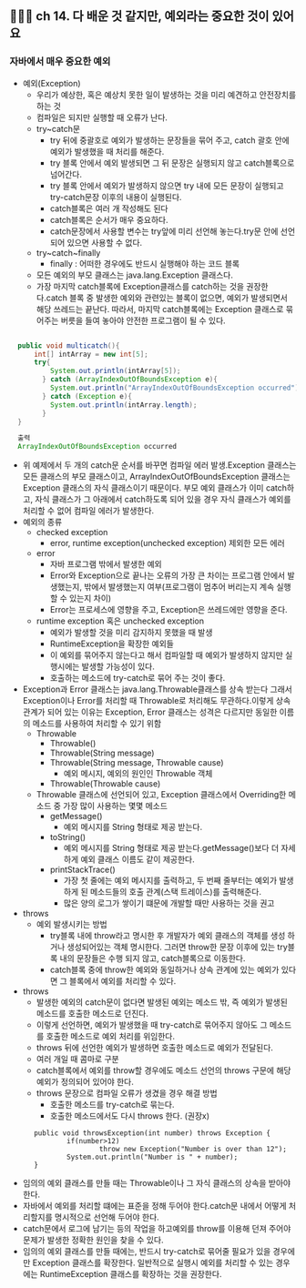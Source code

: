 ## **👩🏻‍💻 ch 14. 다 배운 것 같지만, 예외라는 중요한 것이 있어요**

### 자바에서 매우 중요한 예외

- 예외(Exception)
    - 우리가 예상한, 혹은 예상치 못한 일이 발생하는 것을 미리 예견하고 안전장치를 하는 것
    - 컴파일은 되지만 실행할 때 오류가 난다.
    - try~catch문
        - try 뒤에 중괄호로 예외가 발생하는 문장들을 묶어 주고, catch 괄호 안에 예외가 발생했을 때 처리를 해준다.
        - try 블록 안에서 예외 발생되면 그 뒤 문장은 실행되지 않고 catch블록으로 넘어간다.
        - try 블록 안에서 예외가 발생하지 않으면 try 내에 모든 문장이 실행되고 try-catch문장 이후의 내용이 실행된다.
        - catch블록은 여러 개 작성해도 된다
        - catch블록은 순서가 매우 중요하다.
        - catch문장에서 사용할 변수는 try앞에 미리 선언해 놓는다.try문 안에 선언되어 있으면 사용할 수 없다.
    - try~catch~finally
        - finally : 어떠한 경우에도 반드시 실행해야 하는 코드 블록
    - 모든 예외의 부모 클래스는 java.lang.Exception 클래스다.
    - 가장 마지막 catch블록에 Exception클래스를 catch하는 것을 권장한다.catch 블록 중 발생한 예외와 관련있는 블록이 없으면, 예외가 발생되면서 해당 쓰레드는 끝난다. 따라서, 마지막 catch블록에는 Exception 클래스로 묶어주는 버릇을 들여 놓아야 안전한 프로그램이 될 수 있다.

```java

  public void multicatch(){
      int[] intArray = new int[5];
      try{
    	  System.out.println(intArray[5]);
    	} catch (ArrayIndexOutOfBoundsException e){
    	  System.out.println("ArrayIndexOutOfBoundsException occurred");
    	} catch (Exception e){
    	  System.out.println(intArray.length);
    	}
  }

  출력
  ArrayIndexOutOfBoundsException occurred

```

- 위 예제에서 두 개의 catch문 순서를 바꾸면 컴파일 에러 발생.Exception 클래스는 모든 클래스의 부모 클래스이고, ArrayIndexOutOfBoundsException 클래스는 Exception 클래스의 자식 클래스이기 때문이다. 부모 예외 클래스가 이미 catch하고, 자식 클래스가 그 아래에서 catch하도록 되어 있을 경우 자식 클래스가 예외를 처리할 수 없어 컴파일 에러가 발생한다.
- 예외의 종류
    - checked exception
        - error, runtime exception(unchecked exception) 제외한 모든 에러
    - error
        - 자바 프로그램 밖에서 발생한 예외
        - Error와 Exception으로 끝나는 오류의 가장 큰 차이는 프로그램 안에서 발생했는지, 밖에서 발생했는지 여부(프로그램이 멈추어 버리는지 계속 실행할 수 있는지 차이)
        - Error는 프로세스에 영향을 주고, Exception은 쓰레드에만 영향을 준다.
    - runtime exception 혹은 unchecked exception
        - 예외가 발생할 것을 미리 감지하지 못했을 때 발생
        - RuntimeException을 확장한 예외들
        - 이 예외를 묶어주지 않는다고 해서 컴파일할 때 예외가 발생하지 않지만 실행시에는 발생할 가능성이 있다.
        - 호출하는 메소드에 try-catch로 묶어 주는 것이 좋다.
- Exception과 Error 클래스는 java.lang.Throwable클래스를 상속 받는다 그래서 Exception이나 Error를 처리할 때 Throwable로 처리해도 무관하다.이렇게 상속 관계가 되어 있는 이유는 Exception, Error 클래스는 성격은 다르지만 동일한 이름의 메소드를 사용하여 처리할 수 있기 위함
    - Throwable
        - Throwable()
        - Throwable(String message)
        - Throwable(String message, Throwable cause)
            - 예외 메시지, 예외의 원인인 Throwable 객체
        - Throwable(Throwable cause)
    - Throwable 클래스에 선언되어 있고, Exception 클래스에서 Overriding한 메소드 중 가장 많이 사용하는 몇몇 메소드
        - getMessage()
            - 예외 메시지를 String 형태로 제공 받는다.
        - toString()
            - 예외 메시지를 String 형태로 제공 받는다.getMessage()보다 더 자세하게 예외 클래스 이름도 같이 제공한다.
        - printStackTrace()
            - 가장 첫 줄에는 예외 메시지를 출력하고, 두 번째 줄부터는 예외가 발생하게 된 메소드들의 호출 관계(스택 트레이스)를 출력해준다.
            - 많은 양의 로그가 쌓이기 떄문에 개발할 때만 사용하는 것을 권고
- throws
    - 예외 발생시키는 방법
        - try블록 내에 throw라고 명시한 후 개발자가 예외 클래스의 객체를 생성 하거나 생성되어있는 객체 명시한다. 그러면 throw한 문장 이후에 있는 try블록 내의 문장들은 수행 되지 않고, catch블록으로 이동한다.
        - catch블록 중에 throw한 예외와 동일하거나 상속 관계에 있는 예외가 있다면 그 블록에서 예외를 처리할 수 있다.
- throws
    - 발생한 예외의 catch문이 없다면 발생된 예외는 메소드 밖, 즉 예외가 발생된 메소드를 호출한 메소드로 던진다.
    - 이렇게 선언하면, 예외가 발생했을 때 try-catch로 묶어주지 않아도 그 메소드를 호출한 메소드로 예외 처리를 위임한다.
    - throws 뒤에 선언한 예외가 발생하면 호출한 메소드로 예외가 전달된다.
    - 여러 개일 때 콤마로 구분
    - catch블록에서 예외를 throw할 경우에도 메소드 선언의 throws 구문에 해당 예외가 정의되어 있어야 한다.
    - throws 문장으로 컴파일 오류가 생겼을 경우 해결 방법
        - 호출한 메소드를 try-catch로 묶는다.
        - 호출한 메소드에서도 다시 throws 한다. (권장x)

```
      public void throwsException(int number) throws Exception {
              if(number>12)
                      throw new Exception("Number is over than 12");
              System.out.println("Number is " + number);
      }
```

- 임의의 예외 클래스를 만들 때는 Throwable이나 그 자식 클래스의 상속을 받아야한다.
- 자바에서 예외를 처리할 떄에는 표준을 정해 두어야 한다.catch문 내에서 어떻게 처리할지를 명시적으로 선언해 두어야 한다.
- catch문에서 로그에 남기는 등의 작업을 하고예외를 throw를 이용해 던져 주어야 문제가 발생한 정확한 원인을 찾을 수 있다.
- 임의의 예외 클래스를 만들 때에는, 반드시 try-catch로 묶어줄 필요가 있을 경우에만 Exception 클래스를 확장한다. 일반적으로 실행시 예외를 처리할 수 있는 경우에는 RuntimeException 클래스를 확장하는 것을 권장한다.
